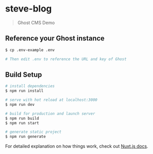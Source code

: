 # steve-blog

> Ghost CMS Demo

## Reference your Ghost instance

```bash
$ cp .env-example .env

# Then edit .env to reference the URL and key of Ghost
```

## Build Setup

``` bash
# install dependencies
$ npm run install

# serve with hot reload at localhost:3000
$ npm run dev

# build for production and launch server
$ npm run build
$ npm run start

# generate static project
$ npm run generate
```

For detailed explanation on how things work, check out [Nuxt.js docs](https://nuxtjs.org).
